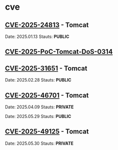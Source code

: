 # cve
## [CVE-2025-24813](https://github.com/gregk4sec/CVE-2025-24813) - Tomcat

Date: 2025.01.13 Stauts: **PUBLIC**

## [CVE-2025-PoC-Tomcat-DoS-0314](https://github.com/gregk4sec/CVE-2025-PoC-Tomcat-DoS-0314)

## [CVE-2025-31651](https://github.com/gregk4sec/CVE-2025-31651) - Tomcat
Date: 2025.02.28 Stauts: **PUBLIC**

## [CVE-2025-46701](https://github.com/gregk4sec/CVE-2025-46701) - Tomcat

Date: 2025.04.09 Stauts: **PRIVATE**

Date: 2025.05.29 Stauts: **PUBLIC**

## [CVE-2025-49125](https://github.com/gregk4sec/CVE-2025-49129) - Tomcat
Date: 2025.05.30 Stauts: **PRIVATE**
